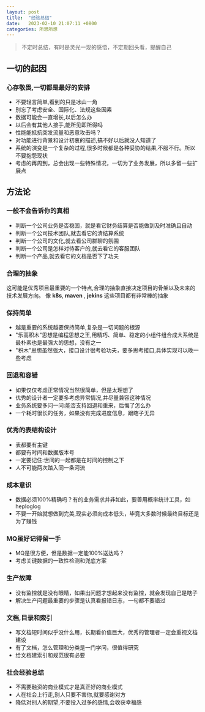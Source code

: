 ```yaml
---
layout: post
title:  "经验总结"
date:   2023-02-10 21:07:11 +0800
categories: 所思所想
---
```


> 不定时总结，有时是灵光一现的感悟，不定期回头看，提醒自己

## 一切的起因
### 心存敬畏,一切都是最好的安排
* 不要轻言简单,看到的只是冰山一角
* 别忘了考虑安全、国际化、法规这些因素
* 数据可能会一直增长,以后怎么办
* 以后会有其他人接手,能所见即所得吗
* 性能能抵抗突发流量和恶意攻击吗？
* 对功能进行背景和设计初衷的描述,搞不好以后就没人知道了
* 系统的演变是一个复杂的过程,很多时候都是各种妥协的结果,不服不行。所以不要抱怨现状
* 考虑的再周到，总会出现一些特殊情况，一切为了业务发展，所以多留一些扩展点

## 方法论

### 一般不会告诉你的真相
* 判断一个公司业务是否稳固，就是看它财务结算是否能做到及时准确且自动
* 判断一个公司技术团队,就去看它的清结算系统
* 判断一个公司的文化,就去看公司群聊的氛围
* 判断一个公司是怎样对待客户的,就去看它的客服团队
* 判断一个产品,就去看它的文档是否下了功夫

### 合理的抽象
这可能是优秀项目最重要的一个特点,合理的抽象直接决定项目的骨架以及未来的技术发展方向。
像 **k8s**, **maven** , **jekins** 这些项目都有非常棒的抽象

### 保持简单
* 越是重要的系统越要保持简单,复杂是一切问题的根源
* "乐高积木"思想是编程思想之王,用精巧、简单、稳定的小组件组合成大系统是最朴素也是最强大的思想，没有之一
* "积木"思想虽然强大，接口设计很考验功夫，要多思考接口,具体实现可以晚一些考虑

### 回退和容错
* 如果仅仅考虑正常情况当然很简单，但是太理想了
* 优秀的设计者一定要多考虑异常情况,并尽量兼容这种情况
* 业务系统要多问一问:能否支持回退和重来，后悔了怎么办
* 一个耗时很长的任务，如果没有完成进度信息，跟瞎子无异

### 优秀的表结构设计
* 表都要有主键
* 都要有时间和数据版本号
* 一定要记住:世间的一起都是在时间的控制之下
* 人不可能两次踏入同一条河流

### 成本意识
* 数据必须100%精确吗？有的业务需求并非如此，要善用概率统计工具，如heploglog
* 不要一开始就想做到完美,现实必须向成本低头，毕竟大多数时候最终目标还是为了赚钱

### MQ虽好记得留一手
* MQ是很方便，但是数据一定能100%送达吗？
* 考虑关键数据的一致性检测和兜底方案

### 生产故障
* 没有监控就是没有眼睛，如果出问题才想起来没有监控，就会发现自己是瞎子
* 解决生产问题最重要的步骤是认真看报错日志，一句都不要错过

### 文档,目录和索引
* 写文档短时间似乎没什么用，长期看价值巨大，优秀的管理者一定会重视文档建设
* 有了文档，怎么管理和分类是一门学问，很值得研究
* 给文档建索引和规范很有必要


### 社会经验总结
* 不需要融资的商业模式才是真正好的商业模式
* 人在社会上行走,别人只要不害你,就要感谢对方
* 降低对别人的期望,不要投入过多的感情,会收获幸福感